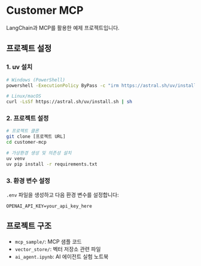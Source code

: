 # Customer MCP

LangChain과 MCP를 활용한 예제 프로젝트입니다.

## 프로젝트 설정

### 1. uv 설치

```bash
# Windows (PowerShell)
powershell -ExecutionPolicy ByPass -c "irm https://astral.sh/uv/install.ps1 | iex"

# Linux/macOS
curl -LsSf https://astral.sh/uv/install.sh | sh
```

### 2. 프로젝트 설정

```bash
# 프로젝트 클론
git clone [프로젝트 URL]
cd customer-mcp

# 가상환경 생성 및 의존성 설치
uv venv
uv pip install -r requirements.txt
```

### 3. 환경 변수 설정

`.env` 파일을 생성하고 다음 환경 변수를 설정합니다:

```
OPENAI_API_KEY=your_api_key_here
```

## 프로젝트 구조

- `mcp_sample/`: MCP 샘플 코드
- `vector_store/`: 벡터 저장소 관련 파일
- `ai_agent.ipynb`: AI 에이전트 실험 노트북
